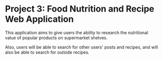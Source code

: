 # Project 3: Food Nutrition and Recipe Web Application

This application aims to give users the ability to research the nutritional value of popular products on supermarket shelves.

Also, users will be able to search for other users' posts and recipes, and will also be able to search for outside recipes.

